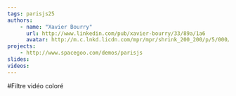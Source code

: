```yaml
---
tags: parisjs25
authors:
    - name: "Xavier Bourry"
      url: http://www.linkedin.com/pub/xavier-bourry/33/89a/1a6
      avatar: http://m.c.lnkd.licdn.com/mpr/mpr/shrink_200_200/p/5/000/1c9/108/1b51032.jpg
projects:
    - http://www.spacegoo.com/demos/parisjs
slides:
videos:
---
```

#Filtre vidéo coloré
